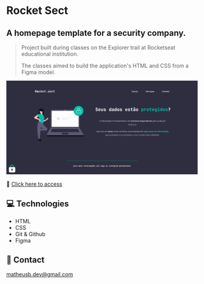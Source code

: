 # Rocket Sect

## A homepage template for a security company.

> Project built during classes on the Explorer trail at Rocketseat educational institution.
> 
> The classes aimed to build the application's HTML and CSS from a Figma model.

![preview](./.github/preview.png)

🔗 [Click here to access](https://matheusborgesdev.github.io/Desafio-avancado---Stage-2---Turma-6---Explorer---Rocketseat/)

## 💻 Technologies

- HTML
- CSS
- Git & Github
- Figma

## 📧 Contact

matheusb.dev@gmail.com
